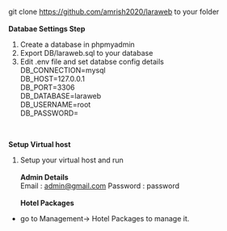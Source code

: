 git clone https://github.com/amrish2020/laraweb to your folder
<br/><br/>
<b>Databae Settings Step</b><br/>
1) Create a database in phpmyadmin<br/>
3) Export DB/laraweb.sql to your database<br/>
2) Edit .env file and set databse config details<br/>
DB_CONNECTION=mysql<br/>
DB_HOST=127.0.0.1<br/>
DB_PORT=3306<br/>
DB_DATABASE=laraweb<br/>
DB_USERNAME=root<br/>
DB_PASSWORD=<br/>
<br/>


<b>Setup Virtual host</b><br/>
1) Setup your virtual host and run 
<br/><br/>
<b>Admin Details</b><br/>
Email : admin@gmail.com
Password : password
<br/><br/>
<b>Hotel Packages</b>
- go to Management-> Hotel Packages to manage it.


